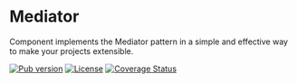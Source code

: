 Mediator
========

Component implements the Mediator pattern in a simple and effective way to make your projects extensible.

[![Pub version](https://img.shields.io/pub/v/mediator.svg)](https://pub.dartlang.org/packages/mediator)
[![License](https://img.shields.io/badge/license-MIT-blue.svg)](https://github.com/Dartiny/mediator/blob/master/LICENSE)
[![Coverage Status](https://coveralls.io/repos/Dartiny/mediator/badge.svg?branch=master&service=github)](https://coveralls.io/github/Dartiny/mediator?branch=master)
